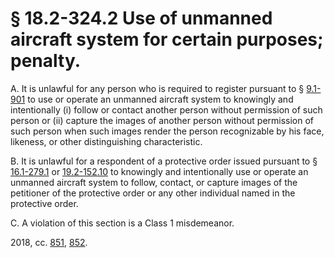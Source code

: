 # § 18.2-324.2 Use of unmanned aircraft system for certain purposes; penalty.

<p>A. It is unlawful for any person who is required to register pursuant to § <a href='/vacode/9.1-901/'>9.1-901</a> to use or operate an unmanned aircraft system to knowingly and intentionally (i) follow or contact another person without permission of such person or (ii) capture the images of another person without permission of such person when such images render the person recognizable by his face, likeness, or other distinguishing characteristic.</p><p>B. It is unlawful for a respondent of a protective order issued pursuant to § <a href='/vacode/16.1-279.1/'>16.1-279.1</a> or <a href='/vacode/19.2-152.10/'>19.2-152.10</a> to knowingly and intentionally use or operate an unmanned aircraft system to follow, contact, or capture images of the petitioner of the protective order or any other individual named in the protective order.</p><p>C. A violation of this section is a Class 1 misdemeanor.</p><p>2018, cc. <a href='http://lis.virginia.gov/cgi-bin/legp604.exe?181+ful+CHAP0851'>851</a>, <a href='http://lis.virginia.gov/cgi-bin/legp604.exe?181+ful+CHAP0852'>852</a>.</p>